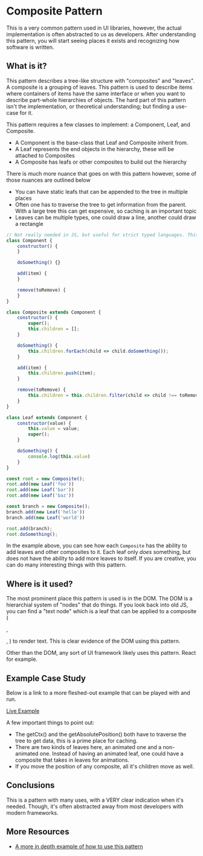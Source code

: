 # Composite Pattern

This is a very common pattern used in UI libraries, however, the actual implementation is often abstracted to us as developers. After understanding this pattern, you will start seeing places it exists and recognizing how software is written.

## What is it?

This pattern describes a tree-like structure with "composites" and "leaves". A composite is a grouping of leaves. This pattern is used to describe items where containers of items have the same interface or when you want to describe part-whole hierarchies of objects. The hard part of this pattern isn't the implementation, or theoretical understanding; but finding a use-case for it.

This pattern requires a few classes to implement: a Component, Leaf, and Composite. 

* A Component is the base-class that Leaf and Composite inherit from.
* A Leaf represents the end objects in the hierarchy, these will be attached to Composites
* A Composite has leafs or other composites to build out the hierarchy

There is much more nuance that goes on with this pattern however, some of those nuances are outlined below
* You can have static leafs that can be appended to the tree in multiple places
* Often one has to traverse the tree to get information from the parent. With a large tree this can get expensive, so caching is an important topic
* Leaves can be multiple types, one could draw a line, another could draw a rectangle

~~~javascript
// Not really needed in JS, but useful for strict typed languages. This is basically the interface the child classes will adhere to
class Component {
	constructor() {
	}

	doSomething() {}

	add(item) {
	}

	remove(toRemove) {
	}
}

class Composite extends Component {
	constructor() {
		super();
		this.children = [];
	}

	doSomething() {
		this.children.forEach(child => child.doSomething());
	}

	add(item) {
		this.children.push(item);
	}

	remove(toRemove) {
		this.children = this.children.filter(child => child !== toRemove);
	}
}

class Leaf extends Component {
	constructor(value) {
		this.value = value;
		super();
	}

	doSomething() {
		console.log(this.value)
	}
}

const root = new Composite();
root.add(new Leaf('foo'))
root.add(new Leaf('bar'))
root.add(new Leaf('baz'))

const branch = new Composite();
branch.add(new Leaf('hello'))
branch.add(new Leaf('world'))

root.add(branch);
root.doSomething();
~~~

In the example above, you can see how each `Composite` has the ability to add leaves and other composites to it. Each leaf only *does* something, but does not have the ability to add more leaves to itself. If you are creative, you can do many interesting things with this pattern. 

## Where is it used?

The most prominent place this pattern is used is in the DOM. The DOM is a hierarchial system of "nodes" that do things. If you look back into old JS, you can find a "text node" which is a leaf that can be applied to a composite (<div>, <p>, <a>) to render text. This is clear evidence of the DOM using this pattern.

Other than the DOM, any sort of UI framework likely uses this pattern. React for example.

## Example Case Study

Below is a link to a more fleshed-out example that can be played with and run.

[Live Example](https://repl.it/@I3uckwheat/composite-bot)

A few important things to point out:

* The getCtx() and the getAbsolutePosition() both have to traverse the tree to get data, this is a prime place for caching. 
* There are two kinds of leaves here, an animated one and a non-animated one. Instead of having an animated leaf, one could have a composite that takes in leaves for animations. 
* If you move the position of any composite, all it's children move as well.

## Conclusions

This is a pattern with many uses, with a VERY clear indication when it's needed. Though, it's often abstracted away from most developers with modern frameworks.

## More Resources

- [A more in depth example of how to use this pattern](https://jsmanifest.com/the-composite-pattern-in-javascript/)
